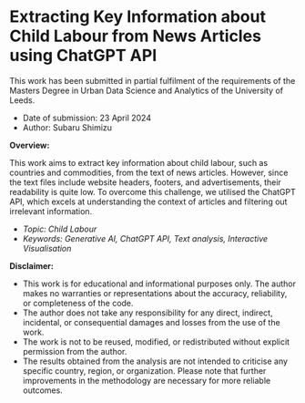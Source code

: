 # Extracting Key Information about Child Labour from News Articles using ChatGPT API
This work has been submitted in partial fulfilment of the requirements of the Masters Degree in Urban Data Science and Analytics of the University of Leeds.  
- Date of submission: 23 April 2024
- Author: Subaru Shimizu


**Overview:**  

This work aims to extract key information about child labour, such as countries and commodities, from the text of news articles. However, since the text files include website headers, footers, and advertisements, their readability is quite low. To overcome this challenge, we utilised the ChatGPT API, which excels at understanding the context of articles and filtering out irrelevant information.

- *Topic: Child Labour*  
- *Keywords: Generative AI, ChatGPT API, Text analysis, Interactive Visualisation*

**Disclaimer:**  
- This work is for educational and informational purposes only. The author makes no warranties or representations about the accuracy, reliability, or completeness of the code.
- The author does not take any responsibility for any direct, indirect, incidental, or consequential damages and losses from the use of the work.
- The work is not to be reused, modified, or redistributed without explicit permission from the author.
- The results obtained from the analysis are not intended to criticise any specific country, region, or organization. Please note that further improvements in the methodology are necessary for more reliable outcomes.
